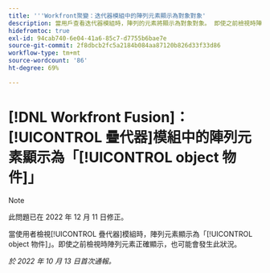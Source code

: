 ```yaml
---
title: '''Workfront聚變：迭代器模組中的陣列元素顯示為對象對象'
description: 當用戶查看迭代器模組時，陣列的元素將顯示為對象對象。 即使之前檢視時陣列元素正確顯示，也可能會發生此狀況。
hidefromtoc: true
exl-id: 94cab740-6e04-41a6-85c7-d7755b6bae7e
source-git-commit: 2f8dbcb2fc5a2184b084aa87120b826d33f33d86
workflow-type: tm+mt
source-wordcount: '86'
ht-degree: 69%

---
```


# [!DNL Workfront Fusion]：[!UICONTROL 疊代器]模組中的陣列元素顯示為「[!UICONTROL object 物件]」

>[!NOTE]
>
>此問題已在 2022 年 12 月 11 日修正。

當使用者檢視[!UICONTROL 疊代器]模組時，陣列元素顯示為「[!UICONTROL object 物件]」。即使之前檢視時陣列元素正確顯示，也可能會發生此狀況。

_於 2022 年 10 月 13 日首次通報。_
